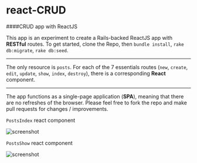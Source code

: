 # react-CRUD
####CRUD app with ReactJS

This app is an experiment to create a Rails-backed ReactJS app with **RESTful** routes. 
To get started, clone the Repo, then `bundle install`, `rake db:migrate`, `rake db:seed`.

**** 

The only resource is `posts`. For each of the 7 essentials routes (`new`, `create`, `edit`, `update`, `show`, `index`, `destroy`), there is a corresponding **React** component. 

**** 

The app functions as a single-page application (**SPA**), meaning that there are no refreshes of the browser. Please feel free to fork the repo and make pull requests for changes / improvements.

`PostsIndex` react component

![screenshot](https://raw.githubusercontent.com/tgoldenberg/react-CRUD/master/crud1.png)

`PostsShow` react component

![screenshot](https://raw.githubusercontent.com/tgoldenberg/react-CRUD/master/crud2.png)
